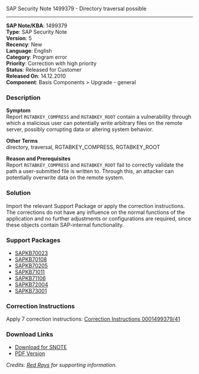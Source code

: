 SAP Security Note 1499379 - Directory traversal possible

---

**SAP Note/KBA**: 1499379  
**Type**: SAP Security Note  
**Version**: 5  
**Recency**: New  
**Language**: English  
**Category**: Program error  
**Priority**: Correction with high priority  
**Status**: Released for Customer  
**Released On**: 14.12.2010  
**Component**: Basis Components > Upgrade - general  

### Description

**Symptom**  
Report `RGTABKEY_COMPRESS` and `RGTABKEY_ROOT` contain a vulnerability through which a malicious user can potentially write arbitrary files on the remote server, possibly corrupting data or altering system behavior.

**Other Terms**  
directory, traversal, RGTABKEY_COMPRESS, RGTABKEY_ROOT

**Reason and Prerequisites**  
Report `RGTABKEY_COMPRESS` and `RGTABKEY_ROOT` fail to correctly validate the path a user-submitted file is written to. Through this, an attacker can potentially overwrite data on the remote system.

### Solution

Import the relevant Support Package or apply the correction instructions. The corrections do not have any influence on the normal functions of the application and no further adjustments or configurations are required, since these objects contain SAP-internal functionality.

### Support Packages

- [SAPKB70023](https://me.sap.com/supportpackage/SAPKB70023)
- [SAPKB70108](https://me.sap.com/supportpackage/SAPKB70108)
- [SAPKB70205](https://me.sap.com/supportpackage/SAPKB70205)
- [SAPKB71011](https://me.sap.com/supportpackage/SAPKB71011)
- [SAPKB71106](https://me.sap.com/supportpackage/SAPKB71106)
- [SAPKB72004](https://me.sap.com/supportpackage/SAPKB72004)
- [SAPKB73001](https://me.sap.com/supportpackage/SAPKB73001)

### Correction Instructions

Apply 7 correction instructions: [Correction Instructions 0001499379/41](https://me.sap.com/corrins/0001499379/41)

### Download Links

- [Download for SNOTE](https://notesdownloads.sap.com/note/0040000008875582017)
- [PDF Version](https://userapps.support.sap.com/sap/support/sfm/notes/print/0001499379?language=en-US&token=E68CAB9D7DE2E6AAAF5565E9B7A54881)

*Credits: [Red Rays](https://redrays.io) for supporting information.*